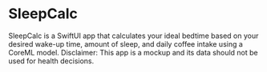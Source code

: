 # SleepCalc
SleepCalc is a SwiftUI app that calculates your ideal bedtime based on your desired wake-up time, amount of sleep, and daily coffee intake using a CoreML model. Disclaimer: This app is a mockup and its data should not be used for health decisions.

